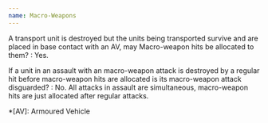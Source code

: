 ```yaml
---
name: Macro-Weapons
---
```

A transport unit is destroyed but the units being transported survive and are placed in base contact with an AV, may Macro-weapon hits be allocated to them?
: Yes.

If a unit in an assault with an macro-weapon attack is destroyed by a regular hit before macro-weapon hits are allocated is its macro-weapon attack disguarded?
: No. All attacks in assault are simultaneous, macro-weapon hits are just allocated after regular attacks.

*[AV]: Armoured Vehicle